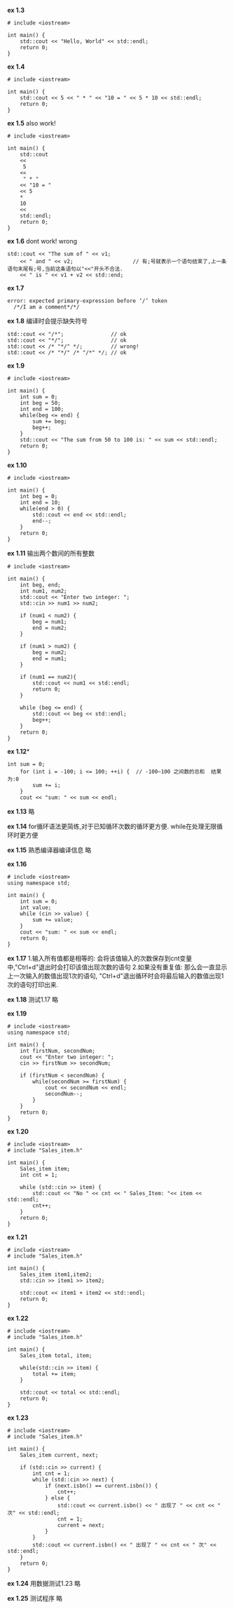**ex 1.3**
```
# include <iostream>

int main() {
	std::cout << "Hello, World" << std::endl;
	return 0;
}
```

**ex 1.4**
```
# include <iostream>

int main() {
	std::cout << 5 << " * " << "10 = " << 5 * 10 << std::endl;
	return 0;
}
```

**ex 1.5**
also work!
```
# include <iostream>

int main() {
	std::cout 
	<<
	 5 
	<<
	 " * " 
	<< "10 = " 
	<< 5 
	* 
	10 
	<< 
	std::endl;
	return 0;
}
```

**ex 1.6**
dont work! wrong
```
std::cout << "The sum of " << v1;
    << " and " << v2;                   // 有;号就表示一个语句结束了,上一条语句末尾有;号,当前这条语句以"<<"开头不合法.
    << " is " << v1 + v2 << std::end;
```

**ex 1.7**
```
error: expected primary-expression before ‘/’ token
  /*/I am a comment*/*/
```

**ex 1.8**
编译时会提示缺失符号
```
std::cout << "/*";               // ok
std::cout << "*/";               // ok
std::cout << /* "*/" */;         // wrong!
std::cout << /* "*/" /* "/*" */; // ok
```

**ex 1.9**
```
# include <iostream>

int main() {
	int sum = 0;
	int beg = 50;
	int end = 100;
	while(beg <= end) {
		sum += beg;
		beg++;
	}
	std::cout << "The sum from 50 to 100 is: " << sum << std::endl;
 	return 0;
}
```
**ex 1.10**
```
# include <iostream>

int main() {
	int beg = 0;
	int end = 10;
	while(end > 0) {
		std::cout << end << std::endl;
		end--;
	}
 	return 0;
}
```

**ex 1.11**
输出两个数间的所有整数
```
# include <iostream>

int main() {
	int beg, end;
	int num1, num2;
	std::cout << "Enter two integer: ";
	std::cin >> num1 >> num2;

	if (num1 < num2) {
		beg = num1;
		end = num2;
	}  
	
	if (num1 > num2) {
		beg = num2;
		end = num1;
	}

	if (num1 == num2){
		std::cout << num1 << std::endl;
		return 0;
	}

	while (beg <= end) {
		std::cout << beg << std::endl;
		beg++;
	}
 	return 0;
}
```

**ex 1.12***
```
int sum = 0;
	for (int i = -100; i <= 100; ++i) {  // -100~100 之间数的总和  结果为:0
		sum += i;
	}
	cout << "sum: " << sum << endl;
```

**ex 1.13**
略

**ex 1.14**
for循环语法更简练,对于已知循环次数的循环更方便. while在处理无限循环时更方便

**ex 1.15**
熟悉编译器编译信息 略

**ex 1.16**
```
# include <iostream>
using namespace std;

int main() {
	int sum = 0;
	int value;
	while (cin >> value) {
		sum += value;
	}
	cout << "sum: " << sum << endl;
 	return 0;
}
```

**ex 1.17**
1.输入所有值都是相等的: 会将该值输入的次数保存到cnt变量中,"Ctrl+d"退出时会打印该值出现次数的语句
2.如果没有重复值: 那么会一直显示上一次输入的数值出现1次的语句, "Ctrl+d"退出循环时会将最后输入的数值出现1次的语句打印出来.

**ex 1.18**
测试1.17  略

**ex 1.19**
```
# include <iostream>
using namespace std;

int main() {
	int firstNum, secondNum;
	cout << "Enter two integer: ";
	cin >> firstNum >> secondNum;

	if (firstNum < secondNum) {
		while(secondNum >= firstNum) {
			cout << secondNum << endl;
			secondNum--;
		}
	}
 	return 0;
}
```

**ex 1.20**
```
# include <iostream>
# include "Sales_item.h"

int main() {
    Sales_item item;
    int cnt = 1;

    while (std::cin >> item) {
        std::cout << "No " << cnt << " Sales_Item: "<< item << std::endl;
        cnt++;
    }
    return 0;
}
```

**ex 1.21**
```
# include <iostream>
# include "Sales_item.h"

int main() {
    Sales_item item1,item2;
    std::cin >> item1 >> item2;

    std::cout << item1 + item2 << std::endl;
    return 0;
}
```

**ex 1.22**
```
# include <iostream>
# include "Sales_item.h"

int main() {
    Sales_item total, item;
    
    while(std::cin >> item) {
        total += item;
    }

    std::cout << total << std::endl;
    return 0;
}
```

**ex 1.23**
```
# include <iostream>
# include "Sales_item.h"

int main() {
    Sales_item current, next;

    if (std::cin >> current) {
        int cnt = 1;
        while (std::cin >> next) {
            if (next.isbn() == current.isbn()) {
                cnt++;
            } else {
                std::cout << current.isbn() << " 出现了 " << cnt << " 次" << std::endl;
                cnt = 1;
                current = next;
            }
        }
        std::cout << current.isbn() << " 出现了 " << cnt << " 次" << std::endl;
    }    
    return 0;
}
```

**ex 1.24**
用数据测试1.23 略


**ex 1.25**
测试程序 略

